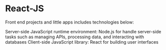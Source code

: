 # React-JS
Front end projects and little apps includes technologies below:

Server-side JavaScript runtime environment: Node.js for handle server-side tasks such as managing APIs, processing data, and interacting with databases
Client-side JavaScript library: React for building user interfaces
